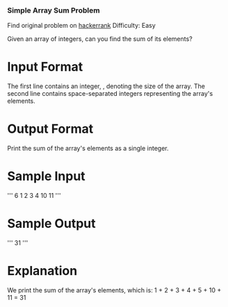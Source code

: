 ### Simple Array Sum Problem

Find original problem on [hackerrank](https://www.hackerrank.com/challenges/simple-array-sum)
Difficulty: Easy


Given an array of integers, can you find the sum of its elements?

# Input Format

The first line contains an integer, , denoting the size of the array.
The second line contains space-separated integers representing the array's elements.

# Output Format

Print the sum of the array's elements as a single integer.

# Sample Input
'''
6
1 2 3 4 10 11
'''
# Sample Output
'''
31
'''
# Explanation

We print the sum of the array's elements, which is: 1 + 2 + 3 + 4 + 5 + 10 + 11 = 31

